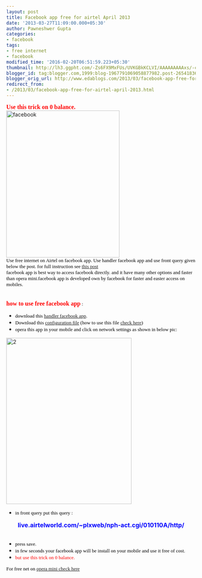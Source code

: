 ```yaml
---
layout: post
title: Facebook app free for airtel April 2013
date: '2013-03-27T11:09:00.000+05:30'
author: Pawneshwer Gupta
categories:
- facebook
tags:
- free internet
- facebook
modified_time: '2016-02-20T06:51:59.223+05:30'
thumbnail: http://lh3.ggpht.com/-Zs6FX9MxFUs/UVKGBkKCLVI/AAAAAAAAAxs/-cPlXpVLxzg/s72-c/facebook_thumb%25255B1%25255D.jpg?imgmax=800
blogger_id: tag:blogger.com,1999:blog-1967791069058877982.post-2654183610798099840
blogger_orig_url: http://www.edablogs.com/2013/03/facebook-app-free-for-airtel-april-2013.html
redirect_from:
- /2013/03/facebook-app-free-for-airtel-april-2013.html
---
```


<div dir="ltr" style="text-align: left;" trbidi="on"><span style="color: red; font-family: Verdana; font-size: medium;"><strong>Use this trick on 0 balance.</strong></span><br /><a href="http://lh4.ggpht.com/-UXaXQgRG5GQ/UVKGAUKgKvI/AAAAAAAAAxk/khOh6bGWV24/s1600-h/facebook%25255B4%25255D.jpg"><img alt="facebook" border="0" height="392" src="http://lh3.ggpht.com/-Zs6FX9MxFUs/UVKGBkKCLVI/AAAAAAAAAxs/-cPlXpVLxzg/facebook_thumb%25255B1%25255D.jpg?imgmax=800" style="background-image: none; border-bottom: 0px; border-left: 0px; border-right: 0px; border-top: 0px; display: inline; padding-left: 0px; padding-right: 0px; padding-top: 0px;" title="facebook" width="301" /></a><br /><span style="color: black; font-family: Verdana; font-size: small;">Use free internet on Airtel on facebook app. Use handler facebook app and use front query given below the post. for full instruction see <a class="raju" href="http://www.trickslover.com/2013/03/airtel-free-internet-on-opera-mini.html" target="_blank">this post</a></span><br /><span style="color: black; font-family: Verdana; font-size: small;">facebook app is best way to access facebook directly. and it have many other options and faster than opera mini.facebook app is developed own by facebook for faster and easier access on mobiles.</span><br /><script type="text/javascript">ch_client = "pawneshwer"; ch_width = 500; ch_height = 250; ch_type = "mpu"; ch_sid = "Chitika Default"; ch_color_site_link = "0000CC"; ch_color_title = "0000CC"; ch_color_border = "FFFFFF"; ch_color_text = "000000"; ch_color_bg = "FFFFFF"; </script><br /><script src="http://scripts.chitika.net/eminimalls/amm.js" type="text/javascript"></script><br /><span style="color: black; font-family: Verdana; font-size: small;"><span style="color: red; font-size: medium;"><strong>how to use free facebook app</strong></span> :</span><br /><ul><li><span style="color: black; font-family: Verdana; font-size: small;">download this <a class="raju" href="http://adf.ly/NN5MW" target="_blank">handler facebook app</a>.</span> </li><li><span style="color: black; font-family: Verdana; font-size: small;">Download this <a class="raju" href="http://adf.ly/NN5TX" target="_blank">configuration file</a> (how to use this file <a class="raju" href="http://www.trickslover.com/2013/03/airtel-free-internet-on-opera-mini.html" target="_blank">check here</a>)</span> </li><li><span style="color: black; font-family: Verdana; font-size: small;">opera this app in your mobile and click on network settings as shown in below pic:</span> </li></ul><a href="http://lh6.ggpht.com/-rwiWjoe6EHM/UVKGCWTqc6I/AAAAAAAAAx0/gB6Ckp1o2tA/s1600-h/2%25255B2%25255D.png"><img alt="2" border="0" height="443" src="http://lh6.ggpht.com/-NE1qoOInKQI/UVKGDwIAAlI/AAAAAAAAAx8/uikZyTDXIw0/2_thumb%25255B2%25255D.png?imgmax=800" style="background-image: none; border-bottom: 0px; border-left: 0px; border-right: 0px; border-top: 0px; display: inline; padding-left: 0px; padding-right: 0px; padding-top: 0px;" title="2" width="333" /></a><br /><ul><li><span style="color: black; font-family: Verdana; font-size: small;">in front query put this query :</span> </li></ul><div align="center"><span style="color: blue; font-size: medium;"><strong>live.airtelworld.com/~plxweb/nph-act.cgi/010110A/http/</strong></span></div><br /><ul><li><span style="color: black; font-family: Verdana; font-size: small;">press save.</span> </li><li><span style="color: black; font-family: Verdana; font-size: small;">in few seconds your facebook app will be install on your mobile and use it free of cost.</span> </li><li><span style="color: red; font-family: Verdana; font-size: small;">but use this trick on 0 balance.</span> </li></ul><span style="color: black; font-family: Verdana; font-size: small;">For free net on <a class="raju" href="http://www.trickslover.com/2013/03/airtel-free-internet-on-opera-mini.html" target="_blank">opera mini check here</a></span></div>